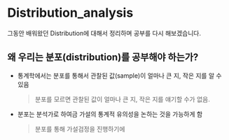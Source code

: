 # Distribution_analysis
그동안 배워왔던 Distribution에 대해서 정리하며 공부를 다시 해보겠습니다. 

## 왜 우리는 분포(distribution)를 공부해야 하는가? 

- 통계학에서는 분포를 통해서 관찰된 값(sample)이 얼마나 큰 지, 작은 지를 알 수 있음    
    > 분포를 모르면 관찰된 값이 얼마나 큰 지, 작은 지를 얘기할 수가 없음. 
- 분포는 분석가로 하여금 가설의 통계적 유의성을 논하는 것을 가능하게 함 
    > 분포를 통해 가설검정을 진행하기에